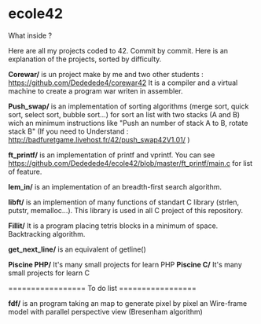 # ecole42
What inside ?

Here are all my projects coded to 42. Commit by commit.
Here is an explanation of the projects, sorted by difficulty. 

**Corewar/** is un project make by me and two other students : https://github.com/Dededede4/corewar42
It is a compiler and a virtual machine to create a program war writen in assembler.

**Push_swap/** is an implementation of sorting algorithms (merge sort, quick sort, select sort, bubble sort…) for sort an list with two stacks (A and B) wich an minimum instructions like "Push an number of stack A to B, rotate stack B" (If you need to Understand : http://badfuretgame.livehost.fr/42/push_swap42V1.01/ )

**ft_printf/** is an implementation of printf and vprintf.
You can see https://github.com/Dededede4/ecole42/blob/master/ft_printf/main.c for list of feature.

**lem_in/** is an implementation of an breadth-first search algorithm.

**libft/** is an implemention of many functions of standart C library (strlen, putstr, memalloc…). This library is used in all C project of this repository.

**Fillit/** It is a program placing tetris blocks in a minimum of space. Backtracking algorithm.

**get_next_line/** is an equivalent of getline()

**Piscine PHP/** It's many small projects for learn PHP
**Piscine C/** It's many small projects for learn C

================= To do list =================

**fdf/** is an program taking an map to generate pixel by pixel an Wire-frame model with parallel perspective view (Bresenham algorithm) 

